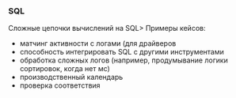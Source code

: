 ### SQL
Сложные цепочки вычислений на SQL>
Примеры кейсов:
- матчинг активности с логами (для драйверов
- способность интегрировать SQL с другими инструментами
- обработка сложных логов (например, продумывание логики сортировок, когда нет мс)
- производственный календарь
- проверка соответствия

